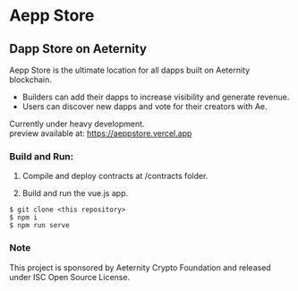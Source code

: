 # Aepp Store
## Dapp Store on Aeternity

Aepp Store is the ultimate location for all dapps built on Aeternity blockchain.
* Builders can add their dapps to increase visibility and generate revenue.
* Users can discover new dapps and vote for their creators with Ae.

Currently under heavy development.  
preview available at: https://aeppstore.vercel.app

### Build and Run:
1. Compile and deploy contracts at /contracts folder.

2. Build and run the vue.js app.

```
$ git clone <this repository>
$ npm i
$ npm run serve
```

### Note
This project is sponsored by Aeternity Crypto Foundation and released under ISC Open Source License.